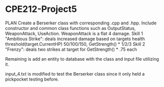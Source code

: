 # CPE212-Project5

PLAN
Create a Berserker class with corresponding .cpp and .hpp. Include constructor and common class functions such as OutputStatus, WeaponAttack, UseAction. 
WeaponAttack is a flat 4 damage. 
Skill 1 "Ambitious Strike": deals increased damage based on targets health threshold(target.CurrentHP) 50/100/150, GetStrength() * 1/2/3
Skill 2 "Frenzy": deals two strikes at target for GetStrength() * .75 each

Remaining is add an entity to database with the class and input file utilizing it.

input_4.txt is modified to test the Berserker class since it only held a pickpocket testing before.